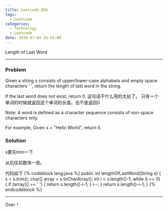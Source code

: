 ```yaml
---
title: Leetcode_058
tags:
  - Leetcode
categories:
  - Technology
  - Leetcode
date: 2016-07-04 16:54:00
---
```

Length of Last Word
<!-- more -->

***

### Problem
Given a string s consists of upper/lower-case alphabets and empty space characters ' ', return the length of last word in the string.

If the last word does not exist, return 0.  这句话干什么用的太扯了。
只有一个单词的时候就返回这个单词的长度。也不是返回0

Note: A word is defined as a character sequence consists of non-space characters only.

For example, 
Given s = "Hello World",
return 5.

### Solution
s要先trim一下

从后往前数快一些。

代码如下
{% codeblock lang:java  %}
public int lengthOfLastWord(String s) {
    s = s.trim();
    char[] array = s.toCharArray();
    int i = s.length()-1;
    while (i >= 0) {
        if (array[i] == ' ') {
            return s.length()-i-1;
        }
        i--;
    }
    return s.length()-i-1;
}
{% endcodeblock %}


*** 

Over！










































